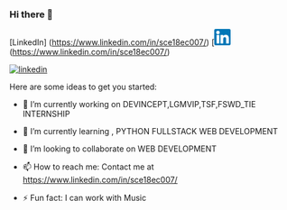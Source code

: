 ### Hi there 👋

<!--
**srividya-03/srividya-03** is a ✨ _special_ ✨ repository because its `README.md` (this file) appears on your GitHub profile. -->
[LinkedIn] (https://www.linkedin.com/in/sce18ec007/)
[![LinkedIn logo image link](LinkedIn.png)(https://www.linkedin.com/in/sce18ec007/)




[![linkedin](https://github.com/srividya-03/srividya-03.github.io/edit/main/LinkedIn.png)](https://www.linkedin.com/in/sce18ec007/)&nbsp;&nbsp;&nbsp;&nbsp;




Here are some ideas to get you started:

- 🔭 I’m currently working on DEVINCEPT,LGMVIP,TSF,FSWD_TIE INTERNSHIP 

- 🌱 I’m currently learning , PYTHON FULLSTACK WEB DEVELOPMENT

- 👯 I’m looking to collaborate on WEB DEVELOPMENT

- 📫 How to reach me: Contact me at https://www.linkedin.com/in/sce18ec007/

- ⚡ Fun fact: I can work with Music
